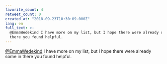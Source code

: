 ```yaml
---
favorite_count: 4
retweet_count: 0
created_at: "2018-09-23T10:30:09.000Z"
lang: en
full_text: >-
  @EmmaWedekind I have more on my list, but I hope there were already some in
  there you found helpful.
---
```


[@EmmaWedekind](https://twitter.com/EmmaWedekind) I have more on my list, but I
hope there were already some in there you found helpful.
